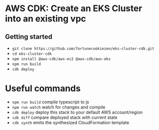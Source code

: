 # AWS CDK: Create an EKS Cluster into an existing vpc

## Getting started

* `git clone https://github.com/fortunecookiezen/eks-cluster-cdk.git`
* `cd eks-cluster-cdk`
* `npm install @aws-cdk/aws-ec2 @aws-cdk/aws-eks`
* `npm run build`
* `cdk deploy`

# Useful commands

 * `npm run build`   compile typescript to js
 * `npm run watch`   watch for changes and compile
 * `cdk deploy`      deploy this stack to your default AWS account/region
 * `cdk diff`        compare deployed stack with current state
 * `cdk synth`       emits the synthesized CloudFormation template
